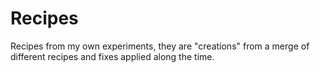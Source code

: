 # Recipes

Recipes from my own experiments, they are "creations" from a merge of different recipes and fixes applied along the time.
